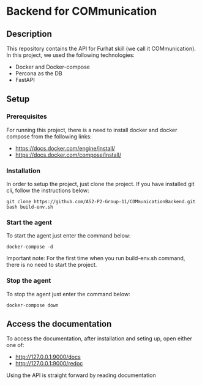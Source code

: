 # Backend for COMmunication
## Description
This repository contains the API for Furhat skill (we call it COMmunication). In this project, we used the following technologies:

- Docker and Docker-compose
- Percona as the DB
- FastAPI

## Setup
### Prerequisites
For running this project, there is a need to install docker and docker compose from the following links:

- https://docs.docker.com/engine/install/
- https://docs.docker.com/compose/install/

### Installation
In order to setup the project, just clone the project. If you have installed git cli, follow the instructions below:


    git clone https://github.com/AS2-P2-Group-11/COMmunicationBackend.git
    bash build-env.sh
### Start the agent
To start the agent just enter the command below:

    docker-compose -d
Important note: For the first time when you run build-env.sh command, there is no need to start the project.

### Stop the agent
To stop the agent just enter the command below:

    docker-compose down
    
## Access the documentation
To access the documentation, after installation and seting up, open either one of:

- http://127.0.0.1:9000/docs
- http://127.0.0.1:9000/redoc

Using the API is straight forward by reading documentation
    

